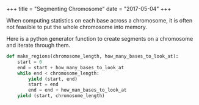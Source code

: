 +++
title = "Segmenting Chromosome"
date = "2017-05-04"
+++

When computing statistics on each base across a chromosome, it is often not feasible to put the whole chromosome into memory.

Here is a python generator function to create segments on a chromosome and iterate through them.


```python
def make_regions(chromosome_length, how_many_bases_to_look_at):
    start = 0
    end = start + how_many_bases_to_look_at
    while end < chromosome_length:
        yield (start, end)
        start = end
        end = end + how_man_bases_to_look_at
    yield (start, chromosome_length)
```
